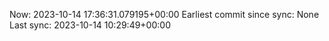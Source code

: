 Now: 2023-10-14 17:36:31.079195+00:00 Earliest commit since sync: None Last sync: 2023-10-14 10:29:49+00:00
